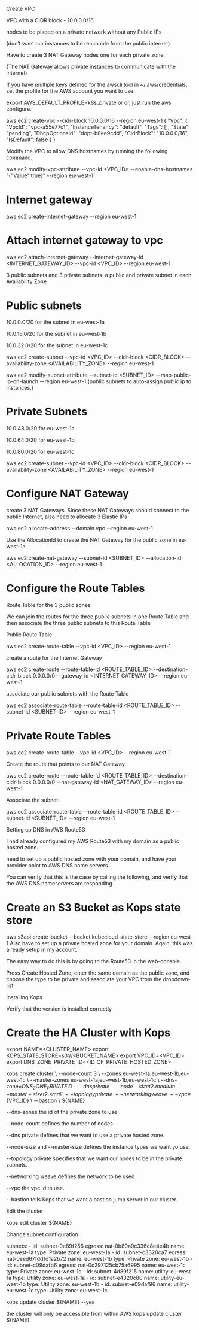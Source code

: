 

Create VPC

VPC with a CIDR block - 10.0.0.0/16


nodes to be placed on a private network without any Public IPs 

(don’t want our instances to be reachable from the public internet)


Have to create 3 NAT Gateway nodes one for each private zone.

(The NAT Gateway allows private instances to communicate with the internet)


If you have multiple keys defined for the awscli tool in ~/.aws/credentials, set the profile for the AWS account you want to use.

export AWS_DEFAULT_PROFILE=k8s_private or or, just run the aws configure.


aws ec2 create-vpc --cidr-block 10.0.0.0/16 --region eu-west-1 { "Vpc": { "VpcId": "vpc-a55e77c1", "InstanceTenancy": "default", "Tags": [], "State": "pending", "DhcpOptionsId": "dopt-b8ee9cdd", "CidrBlock": "10.0.0.0/16", "IsDefault": false } }

Modify the VPC to allow DNS hostnames by running the following command:

aws ec2 modify-vpc-attribute --vpc-id <VPC_ID> --enable-dns-hostnames "{\"Value\":true}" --region eu-west-1

# Internet gateway

aws ec2 create-internet-gateway --region eu-west-1

# Attach internet gateway to vpc

aws ec2 attach-internet-gateway --internet-gateway-id <INTERNET_GATEWAY_ID> --vpc-id <VPC_ID> --region eu-west-1


3 public subnets and 3 private subnets. a public and private subnet in each Availability Zone


# Public subnets

10.0.0.0/20 for the subnet in eu-west-1a

10.0.16.0/20 for the subnet in eu-west-1b

10.0.32.0/20 for the subnet in eu-west-1c

aws ec2 create-subnet --vpc-id <VPC_ID> --cidr-block <CIDR_BLOCK> --availability-zone <AVAILABILITY_ZONE> --region eu-west-1

aws ec2 modify-subnet-attribute --subnet-id <SUBNET_ID> --map-public-ip-on-launch --region eu-west-1 (public subnets to auto-assign public ip to instances.)


# Private Subnets

10.0.48.0/20 for eu-west-1a

10.0.64.0/20 for eu-west-1b

10.0.80.0/20 for eu-west-1c

aws ec2 create-subnet --vpc-id <VPC_ID> --cidr-block <CIDR_BLOCK> --availability-zone <AVAILABILITY_ZONE> --region eu-west-1


# Configure NAT Gateway

create 3 NAT Gateways. Since these NAT Gateways should connect to the public Internet, also need to allocate 3 Elastic IPs

aws ec2 allocate-address --domain vpc --region eu-west-1

Use the AllocationId to create the NAT Gateway for the public zone in eu-west-1a

aws ec2 create-nat-gateway --subnet-id <SUBNET_ID> --allocation-id <ALLOCATION_ID> --region eu-west-1


# Configure the Route Tables

Route Table for the 3 public zones

We can join the routes for the three public subnets in one Route Table and then associate the three public subnets to this Route Table

Public Route Table

aws ec2 create-route-table --vpc-id <VPC_ID> --region eu-west-1

create a route for the Internet Gateway

aws ec2 create-route --route-table-id <ROUTE_TABLE_ID> --destination-cidr-block 0.0.0.0/0 --gateway-id <INTERNET_GATEWAY_ID> --region eu-west-1

associate our public subnets with the Route Table

aws ec2 associate-route-table --route-table-id <ROUTE_TABLE_ID> --subnet-id <SUBNET_ID> --region eu-west-1

# Private Route Tables

aws ec2 create-route-table --vpc-id <VPC_ID> --region eu-west-1

Create the route that points to our NAT Gateway.

aws ec2 create-route --route-table-id <ROUTE_TABLE_ID> --destination-cidr-block 0.0.0.0/0 --nat-gateway-id <NAT_GATEWAY_ID> --region eu-west-1

Associate the subnet

aws ec2 associate-route-table --route-table-id <ROUTE_TABLE_ID> --subnet-id <SUBNET_ID> --region eu-west-1

Setting up DNS in AWS Route53

I had already configured my AWS Route53 with my domain as a public hosted zone. 

need to set up a public hosted zone with your domain, and have your provider point to AWS DNS name servers. 

You can verify that this is the case by calling the following, and verify that the AWS DNS nameservers are responding.


# Create an S3 Bucket as Kops state store

aws s3api create-bucket --bucket kubecloud-state-store --region eu-west-1
 Also have to set up a private hosted zone for your domain. Again, this was already setup in my account.

The easy way to do this is by going to the Route53 in the web-console. 

Press Create Hosted Zone, enter the same domain as the public zone, and choose the type to be private and associate your VPC from the dropdown-list

Installing Kops

Verify that the version is installed correctly

# Create the HA Cluster with Kops

export NAME=<CLUSTER_NAME> export KOPS_STATE_STORE=s3://<BUCKET_NAME> export VPC_ID=<VPC_ID> export DNS_ZONE_PRIVATE_ID=<ID_OF_PRIVATE_HOSTED_ZONE>

kops create cluster \ --node-count 3 \ --zones eu-west-1a,eu-west-1b,eu-west-1c \ --master-zones eu-west-1a,eu-west-1b,eu-west-1c \ --dns-zone=${DNS_ZONE_PRIVATE_ID} \ --dns private \ --node-size t2.medium \ --master-size t2.small \ --topology private \ --networking weave \ --vpc=${VPC_ID} \ --bastion \ ${NAME}


--dns-zones the id of the private zone to use

--node-count defines the number of nodes

--dns private defines that we want to use a private hosted zone.

--node-size and --master-size defines the instance types we want yo use.

--topology private specifies that we want our nodes to be in the private subnets.

--networking weave defines the network to be used

--vpc the vpc id to use.

--bastion tells Kops that we want a bastion jump server in our cluster.

Edit the cluster

kops edit cluster ${NAME}

Change subnet configuration

subnets: - id: subnet-0e89f256 egress: nat-0b80a9c336c8e4e4b name: eu-west-1a type: Private zone: eu-west-1a - id: subnet-c3320ca7 egress: nat-0eed67fdd1d1a2b72 name: eu-west-1b type: Private zone: eu-west-1b - id: subnet-c09dafb6 egress: nat-0c297125cb75a6995 name: eu-west-1c type: Private zone: eu-west-1c - id: subnet-4d89f215 name: utility-eu-west-1a type: Utility zone: eu-west-1a - id: subnet-e4320c80 name: utility-eu-west-1b type: Utility zone: eu-west-1b - id: subnet-e09daf96 name: utility-eu-west-1c type: Utility zone: eu-west-1c

kops update cluster ${NAME} --yes

the cluster will only be accessible from within AWS
kops update cluster ${NAME}
